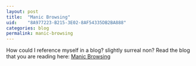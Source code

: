 ```yaml
---
layout: post
title:  "Manic Browsing"
uid:	"8A977223-B215-3E02-8AF54335DB2BA888"
categories: blog
permalink: manic-browsing
---
```

How could I reference myself in a blog? slightly surreal non?
Read the blog that you are reading here: 
<a href="http://cybersonic.blogspot.com/">Manic Browsing</a>